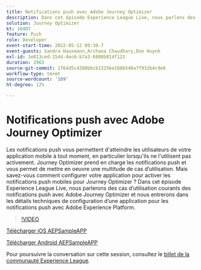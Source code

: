 ```yaml
---
title: Notifications push avec Adobe Journey Optimizer
description: Dans cet épisode Experience League Live, nous parlons des cas d’utilisation courants des notifications push avec Adobe Journey Optimizer et nous entrons dans les détails techniques de configuration d’une application pour les notifications push avec Adobe Experience Platform.
solution: Journey Optimizer
kt: 10407
feature: Push
role: Developer
event-start-time: 2022-05-12 09:30-7
event-guests: Sandra Hausmann,Archana Chaudhary,Don Huynh
exl-id: 3e813ced-154d-4ec6-b7a3-6800b814f123
duration: 2963
source-git-commit: 1f64d5c4388bbcb13256e188b540a7f932b4c9e6
workflow-type: tm+mt
source-wordcount: '169'
ht-degree: 12%

---
```


# Notifications push avec Adobe Journey Optimizer

Les notifications push vous permettent d&#39;atteindre les utilisateurs de votre application mobile à tout moment, en particulier lorsqu&#39;ils ne l&#39;utilisent pas activement. Journey Optimizer prend en charge les notifications push et vous permet de mettre en oeuvre une multitude de cas d’utilisation. Mais savez-vous comment configurer votre application pour activer les notifications push mobiles pour Journey Optimizer ? Dans cet épisode Experience League Live, nous parlerons des cas d’utilisation courants des notifications push avec Adobe Journey Optimizer et nous entrerons dans les détails techniques de configuration d’une application pour les notifications push avec Adobe Experience Platform.

>[!VIDEO](https://video.tv.adobe.com/v/342810/?quality=12&learn=on)

[Télécharger iOS AEPSampleAPP](https://github.com/adobe/aepsdk-sample-app-ios)

[Télécharger Android AEPSampleAPP](https://github.com/adobe/aepsdk-sample-app-android)

Pour poursuivre la conversation sur cette session, consultez le [billet de la communauté Experience League](https://experienceleaguecommunities.adobe.com/t5/journey-optimizer-discussions/experience-league-live-post-session-discussion-push/td-p/451869).

